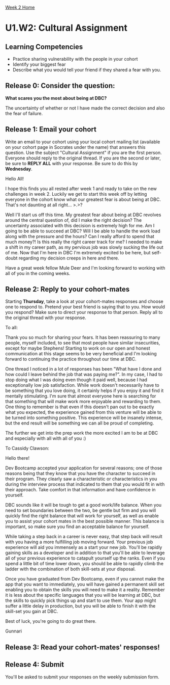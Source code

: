 [Week 2 Home](./)

# U1.W2: Cultural Assignment

## Learning Competencies
- Practice sharing vulnerability with the people in your cohort
- Identify your biggest fear
- Describe what you would tell your friend if they shared a fear with you. 

## Release 0: Consider the question: 
**What scares you the most about being at DBC?**

The uncertainty of whether or not I have made the correct decision and also the fear of failure.


## Release 1: Email your cohort
Write an email to your cohort using your local cohort mailing list (available on your cohort page in Socrates under the name) that answers this question. Use the subject "Cultural Assignment" if you are the first person. Everyone should reply to the original thread. 
If you are the second or later, be sure to **REPLY ALL** with your response. Be sure to do this by **Wednesday**. 

Hello All!

I hope this finds you all rested after week 1 and ready to take on the new challenges in week 2. Luckily we get to start this week off by letting everyone in the cohort know what our greatest fear is about being at DBC. That's not daunting at all right... >.>?

Well I'll start us off this time. My greatest fear about being at DBC revolves around the central question of, did I make the right decision? The uncertainty associated with this decision is extremely high for me. Am I going to be able to succeed at DBC? Will I be able to handle the work load along with the pressure and the hours? Can I really afford to spend that much money?! Is this really the right career track for me? I needed to make a shift in my career path, as my pervious job was slowly sucking the life out of me. Now that I'm here in DBC I'm extremely excited to be here, but self-doubt regarding my decision creeps in here and there. 

Have a great week fellow Mule Deer and I'm looking forward to working with all of you in the coming weeks.


## Release 2: Reply to your cohort-mates
Starting **Thursday**, take a look at your cohort-mates responses and choose one to respond to. Pretend your best friend is saying that to you. How would you respond? Make sure to direct your response to that person. Reply all to the original thread with your response. 

To all: 

Thank you so much for sharing your fears. It has been reassuring to many people, myself included, to see that most people have similar insecurities, except for maybe Stephens! Starting to work on our open and honest communication at this stage seems to be very beneficial and I'm looking forward to continuing the practice throughout our time at DBC. 

One thread I noticed in a lot of responses has been "What have I done and how could I leave behind the job that was paying me?". In my case, I had to stop doing what I was doing even though it paid well, because I had exceptionally low job satisfaction. While work doesn't necessarily have to be something that you love doing, it certainly helps if you enjoy it and find it mentally stimulating. I'm sure that almost everyone here is searching for that something that will make work more enjoyable and rewarding to them. One thing to remember is that even if this doesn't pan out to be exactly what you expected, the experience gained from this venture will be able to be turned into something positive. This experience will be insanely intense, but the end result will be something we can all be proud of completing. 

The further we get into the prep work the more excited I am to be at DBC and especially with all with all of you :)

<!--
	Hello everyone!

I have a wide range of fears concerning DBC that seem to come and go depending on my current level of confidence and plans for the future.

I’m afraid of the intensity of the program and worried I won’t have the character or discipline required to get 100% of the benefit, which seems to require throwing away life-balance and spending all day and night at DBC.

I’m worried about graduating and getting a job as “junior”. I’ve been lucky enough to have a fair amount of responsibility and ownership of my work, and I understand that switching job titles (not careers, in my case) means I’ll probably end up lower on the totem poll. One step backward, two steps forward. I’m afraid of the steps backward. 

I’m worried that I’ll get a real software job to pay the bills and not have the time or energy for entrepreneurial efforts, which is my true passion.  

And I’m worried that I’ll graduate and still not be able to build the app I want to make. 

-->

To Cassidy Clawson:

Hello there!

Dev Bootcamp accepted your application for several reasons; one of those reasons being that they know that you have the character to succeed in their program. They clearly saw a characteristic or characteristics in you during the interview process that indicated to them that you would fit in with their approach. Take comfort in that information and have confidence in yourself.

DBC sounds like it will be tough to get a good work/life balance. When you need to set boundaries between the two, be gentle but firm and you will quickly find the right balance that will work for yourself, as well as enable you to assist your cohort mates in the best possible manner. This balance is important, so make sure you find an acceptable balance for yourself. 

While taking a step back in a career is never easy, that step back will result with you having a more fulfilling job moving forward. Your previous job experience will aid you immensely as a start your new job. You'll be rapidly gaining skills as a developer and in addition to that you'll be able to leverage all of your previous experience to catapult yourself up the ranks. Even if you spend a little bit of time lower down, you should be able to rapidly climb the ladder with the combination of both skill-sets at your disposal. 

Once you have graduated from Dev Bootcamp, even if you cannot make the app that you want to immediately, you will have gained a permanent skill set enabling you to obtain the skills you will need to make it a reality. Remember it is less about the specific languages that you will be learning at DBC, but the skills to quickly pick things up and start to use them. Your app might suffer a little delay in production, but you will be able to finish it with the skill-set you gain at DBC.

Best of luck, you're going to do great there. 

Gunnari


## Release 3: Read your cohort-mates' responses!

## Release 4: Submit
You'll be asked to submit your responses on the weekly submission form. 
